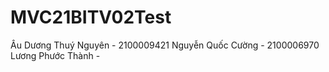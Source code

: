 # MVC21BITV02Test

Âu Dương Thuý Nguyên - 2100009421
Nguyễn Quốc Cường - 2100006970
Lương Phước Thành - 
